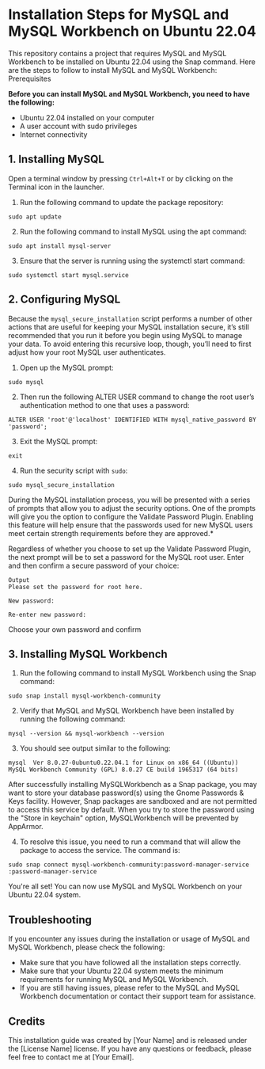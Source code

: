 # Installation Steps for MySQL and MySQL Workbench on Ubuntu 22.04

This repository contains a project that requires MySQL and MySQL Workbench to be installed on Ubuntu 22.04 using the Snap command. 
Here are the steps to follow to install MySQL and MySQL Workbench:
Prerequisites

**Before you can install MySQL and MySQL Workbench, you need to have the following:**

   * Ubuntu 22.04 installed on your computer
   * A user account with sudo privileges
   * Internet connectivity

## 1. Installing MySQL

Open a terminal window by pressing `Ctrl+Alt+T` or by clicking on the Terminal icon in the launcher.

  1. Run the following command to update the package repository:

    sudo apt update

  2. Run the following command to install MySQL using the apt command:

    sudo apt install mysql-server

  3. Ensure that the server is running using the systemctl start command:

    sudo systemctl start mysql.service
      
## 2. Configuring MySQL 
   Because the `mysql_secure_installation` script performs a number of other actions that are useful for keeping your MySQL installation secure, 
   it’s still recommended that you run it before you begin using MySQL to manage your data.
   To avoid entering this recursive loop, though, you’ll need to first adjust how your root MySQL user authenticates.
   
   1.  Open up the MySQL prompt:
        
    sudo mysql
   
  2. Then run the following ALTER USER command to change the root user’s authentication method to one that uses a password:
          
    ALTER USER 'root'@'localhost' IDENTIFIED WITH mysql_native_password BY 'password';
      
  3. Exit the MySQL prompt:
      
    exit
      
  4. Run the security script with `sudo`:
      
    sudo mysql_secure_installation
      
During the MySQL installation process, you will be presented with a series of prompts that allow you to adjust the security options. 
One of the prompts will give you the option to configure the Validate Password Plugin. Enabling this feature will help ensure that the passwords 
used for new MySQL users meet certain strength requirements before they are approved.*
    
   Regardless of whether you choose to set up the Validate Password Plugin, the next prompt will be to set a password for the MySQL root user. 
   Enter and then confirm a secure password of your choice:
      
    Output
    Please set the password for root here.
    
    New password:

    Re-enter new password:
        
 Choose your own password and confirm
  
## 3. Installing MySQL Workbench

   1. Run the following command to install MySQL Workbench using the Snap command:

    sudo snap install mysql-workbench-community

   2. Verify that MySQL and MySQL Workbench have been installed by running the following command:

    mysql --version && mysql-workbench --version

   3. You should see output similar to the following:

    mysql  Ver 8.0.27-0ubuntu0.22.04.1 for Linux on x86_64 ((Ubuntu))
    MySQL Workbench Community (GPL) 8.0.27 CE build 1965317 (64 bits)

After successfully installing MySQLWorkbench as a Snap package, you may want to store your database password(s) using the Gnome Passwords & Keys facility.      However, Snap packages are sandboxed and are not permitted to access this service by default. When you try to store the password using the "Store in keychain" option, MySQLWorkbench will be prevented by AppArmor.

  4. To resolve this issue, you need to run a command that will allow the package to access the service. The command is:

    sudo snap connect mysql-workbench-community:password-manager-service :password-manager-service

     
  You're all set! You can now use MySQL and MySQL Workbench on your Ubuntu 22.04 system.

## Troubleshooting

If you encounter any issues during the installation or usage of MySQL and MySQL Workbench, please check the following:

   * Make sure that you have followed all the installation steps correctly.
   * Make sure that your Ubuntu 22.04 system meets the minimum requirements for running MySQL and MySQL Workbench.
   * If you are still having issues, please refer to the MySQL and MySQL Workbench documentation or contact their support team for assistance.

## Credits

This installation guide was created by [Your Name] and is released under the [License Name] license. If you have any questions or feedback,
please feel free to contact me at [Your Email].
